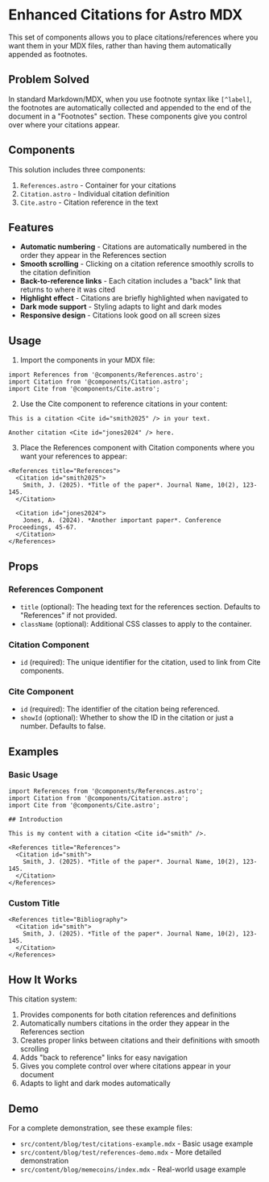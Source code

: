 # Enhanced Citations for Astro MDX

This set of components allows you to place citations/references where you want them in your MDX files, rather than having them automatically appended as footnotes.

## Problem Solved

In standard Markdown/MDX, when you use footnote syntax like `[^label]`, the footnotes are automatically collected and appended to the end of the document in a "Footnotes" section. These components give you control over where your citations appear.

## Components

This solution includes three components:

1. `References.astro` - Container for your citations
2. `Citation.astro` - Individual citation definition
3. `Cite.astro` - Citation reference in the text

## Features

- **Automatic numbering** - Citations are automatically numbered in the order they appear in the References section
- **Smooth scrolling** - Clicking on a citation reference smoothly scrolls to the citation definition
- **Back-to-reference links** - Each citation includes a "back" link that returns to where it was cited
- **Highlight effect** - Citations are briefly highlighted when navigated to
- **Dark mode support** - Styling adapts to light and dark modes
- **Responsive design** - Citations look good on all screen sizes

## Usage

1. Import the components in your MDX file:

```mdx
import References from '@components/References.astro';
import Citation from '@components/Citation.astro';
import Cite from '@components/Cite.astro';
```

2. Use the Cite component to reference citations in your content:

```mdx
This is a citation <Cite id="smith2025" /> in your text.

Another citation <Cite id="jones2024" /> here.
```

3. Place the References component with Citation components where you want your references to appear:

```mdx
<References title="References">
  <Citation id="smith2025">
    Smith, J. (2025). *Title of the paper*. Journal Name, 10(2), 123-145.
  </Citation>
  
  <Citation id="jones2024">
    Jones, A. (2024). *Another important paper*. Conference Proceedings, 45-67.
  </Citation>
</References>
```

## Props

### References Component

- `title` (optional): The heading text for the references section. Defaults to "References" if not provided.
- `className` (optional): Additional CSS classes to apply to the container.

### Citation Component

- `id` (required): The unique identifier for the citation, used to link from Cite components.

### Cite Component

- `id` (required): The identifier of the citation being referenced.
- `showId` (optional): Whether to show the ID in the citation or just a number. Defaults to false.

## Examples

### Basic Usage

```mdx
import References from '@components/References.astro';
import Citation from '@components/Citation.astro';
import Cite from '@components/Cite.astro';

## Introduction

This is my content with a citation <Cite id="smith" />.

<References title="References">
  <Citation id="smith">
    Smith, J. (2025). *Title of the paper*. Journal Name, 10(2), 123-145.
  </Citation>
</References>
```

### Custom Title

```mdx
<References title="Bibliography">
  <Citation id="smith">
    Smith, J. (2025). *Title of the paper*. Journal Name, 10(2), 123-145.
  </Citation>
</References>
```

## How It Works

This citation system:

1. Provides components for both citation references and definitions
2. Automatically numbers citations in the order they appear in the References section
3. Creates proper links between citations and their definitions with smooth scrolling
4. Adds "back to reference" links for easy navigation
5. Gives you complete control over where citations appear in your document
6. Adapts to light and dark modes automatically

## Demo

For a complete demonstration, see these example files:
- `src/content/blog/test/citations-example.mdx` - Basic usage example
- `src/content/blog/test/references-demo.mdx` - More detailed demonstration
- `src/content/blog/memecoins/index.mdx` - Real-world usage example